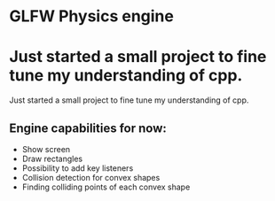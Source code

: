 # GLFW Physics engine

Just started a small project to fine tune my understanding of cpp.
=======
Just started a small project to fine tune my understanding of cpp. 

## Engine capabilities for now:
  * Show screen
  * Draw rectangles
  * Possibility to add key listeners
  * Collision detection for convex shapes
  * Finding colliding points of each convex shape
